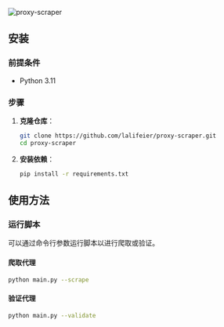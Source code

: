 ![proxy-scraper](https://socialify.git.ci/lalifeier/proxy-scraper/image?description=1&descriptionEditable=proxy-scraper&forks=1&language=1&name=1&owner=1&pattern=Circuit%20Board&stargazers=1&theme=Auto)

## 安装

### 前提条件

- Python 3.11

### 步骤

1. **克隆仓库**：

   ```sh
   git clone https://github.com/lalifeier/proxy-scraper.git
   cd proxy-scraper
   ```

1. **安装依赖**：
   ```sh
   pip install -r requirements.txt
   ```
## 使用方法

### 运行脚本

可以通过命令行参数运行脚本以进行爬取或验证。

#### 爬取代理
 ```sh
python main.py --scrape
 ```

#### 验证代理

 ```sh
python main.py --validate
 ```
